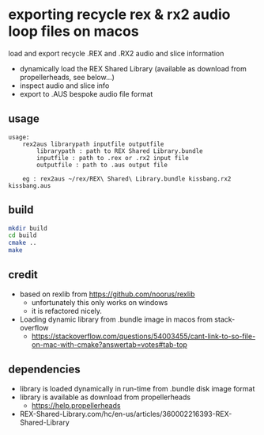 # exporting recycle rex & rx2 audio loop files on macos

load and export recycle .REX and .RX2 audio and slice information
* dynamically load the REX Shared Library (available as download from propellerheads, see below...) 
* inspect audio and slice info
* export to .AUS bespoke audio file format

## usage
```
usage:
	rex2aus librarypath inputfile outputfile
		librarypath : path to REX Shared Library.bundle
		inputfile : path to .rex or .rx2 input file 
		outputfile : path to .aus output file 

	eg : rex2aus ~/rex/REX\ Shared\ Library.bundle kissbang.rx2 kissbang.aus
```

## build
``` bash
mkdir build
cd build
cmake ..
make
```

## credit
* based on rexlib from https://github.com/noorus/rexlib 
  * unfortunately this only works on windows 
  * it is refactored nicely. 
* Loading dynamic library from .bundle image in macos from stack-overflow
  * https://stackoverflow.com/questions/54003455/cant-link-to-so-file-on-mac-with-cmake?answertab=votes#tab-top

## dependencies
  * library is loaded dynamically in run-time from .bundle disk image format
  * library is available as download from propellerheads
    * https://help.propellerheads
* REX-Shared-Library.com/hc/en-us/articles/360002216393-REX-Shared-Library
